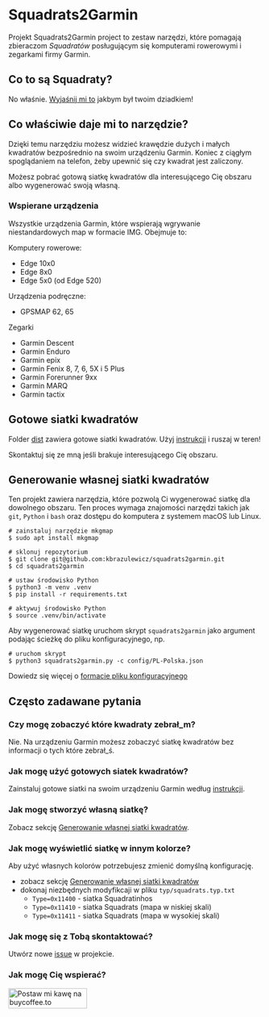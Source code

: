 # Squadrats2Garmin
Projekt Squadrats2Garmin project to zestaw narzędzi, które pomagają zbieraczom _Squadratów_ 
posługującym się komputerami rowerowymi i zegarkami firmy Garmin.

## Co to są Squadraty?
No właśnie. [Wyjaśnij mi to](https://squadrats.com/explain) jakbym był twoim dziadkiem!

## Co właściwie daje mi to narzędzie?
Dzięki temu narzędziu możesz widzieć krawędzie dużych i małych kwadratów bezpośrednio na swoim urządzeniu Garmin.
Koniec z ciągłym spoglądaniem na telefon, żeby upewnić się czy kwadrat jest zaliczony.

Możesz pobrać gotową siatkę kwadratów dla interesującego Cię obszaru albo wygenerować swoją własną.

### Wspierane urządzenia
Wszystkie urządzenia Garmin, które wspierają wgrywanie niestandardowych map w formacie IMG. Obejmuje to:

Komputery rowerowe:
- Edge 10x0
- Edge 8x0
- Edge 5x0 (od Edge 520)

Urządzenia podręczne:
- GPSMAP 62, 65

Zegarki
- Garmin Descent
- Garmin Enduro
- Garmin epix
- Garmin Fenix 8, 7, 6, 5X i 5 Plus
- Garmin Forerunner 9xx
- Garmin MARQ
- Garmin tactix

## Gotowe siatki kwadratów
Folder [dist](dist) zawiera gotowe siatki kwadratów. Użyj [instrukcji](dist/README.pl-PL.md) i ruszaj w teren!

Skontaktuj się ze mną jeśli brakuje interesującego Cię obszaru.

## Generowanie własnej siatki kwadratów
Ten projekt zawiera narzędzia, które pozwolą Ci wygenerować siatkę dla dowolnego obszaru. 
Ten proces wymaga znajomości narzędzi takich jak `git`, `Python` i `bash` oraz dostępu do komputera z systemem macOS lub Linux.
```shell
# zainstaluj narzędzie mkgmap
$ sudo apt install mkgmap

# sklonuj repozytorium
$ git clone git@github.com:kbrazulewicz/squadrats2garmin.git
$ cd squadrats2garmin

# ustaw środowisko Python
$ python3 -m venv .venv
$ pip install -r requirements.txt

# aktywuj środowisko Python
$ source .venv/bin/activate
```

Aby wygenerować siatkę uruchom skrypt `squadrats2garmin` jako argument podając ścieżkę do pliku konfiguracyjnego, np.
```shell
# uruchom skrypt
$ python3 squadrats2garmin.py -c config/PL-Polska.json
```
Dowiedz się więcej o [formacie pliku konfiguracyjnego](config/README.md)

## Często zadawane pytania

### Czy mogę zobaczyć które kwadraty zebrał_m?
Nie. Na urządzeniu Garmin możesz zobaczyć siatkę kwadratów bez informacji o tych które zebrał_ś.

### Jak mogę użyć gotowych siatek kwadratów?
Zainstaluj gotowe siatki na swoim urządzeniu Garmin według [instrukcji](dist/README.pl-PL.md).

### Jak mogę stworzyć własną siatkę?
Zobacz sekcję [Generowanie własnej siatki kwadratów](#generowanie-własnej-siatki-kwadratów).

### Jak mogę wyświetlić siatkę w innym kolorze?
Aby użyć własnych kolorów potrzebujesz zmienić domyślną konfigurację.
- zobacz sekcję [Generowanie własnej siatki kwadratów](#generowanie-własnej-siatki-kwadratów)
- dokonaj niezbędnych modyfikcaji w pliku `typ/squadrats.typ.txt`
  - `Type=0x11400` - siatka Squadratinhos
  - `Type=0x11410` - siatka Squadrats (mapa w niskiej skali)
  - `Type=0x11411` - siatka Squadrats (mapa w wysokiej skali)

### Jak mogę się z Tobą skontaktować?
Utwórz nowe [issue](https://github.com/kbrazulewicz/squadrats2garmin/issues) w projekcie.

### Jak mogę Cię wspierać?
<a href="https://buycoffee.to/cykloprzygoda" target="_blank"><img src="https://buycoffee.to/img/share-button-primary.png" style="width: 156px; height: 40px" alt="Postaw mi kawę na buycoffee.to"></a>